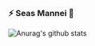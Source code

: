 ### ⚡ Seas Mannei 👋
![Anurag's github stats](https://github-readme-stats.vercel.app/api?username=fschernthaner)

<!--
**fschernthaner/fschernthaner** is a ✨ _special_ ✨ repository because its `README.md` (this file) appears on your GitHub profile.

Here are some ideas to get you started:

- 🔭 I’m currently working on ...
- 🌱 I’m currently learning ...
- 👯 I’m looking to collaborate on ...
- 🤔 I’m looking for help with ...
- 💬 Ask me about ...
- 📫 How to reach me: ...
- 😄 Pronouns: ...
- ⚡ Fun fact: ...
-->
